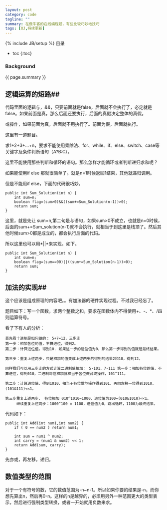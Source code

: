 ```yaml
---
layout: post
category: code
tagline: ""
summary: 在做牛客的在线编程题，有些比较巧妙地技巧
tags: [OJ,持续更新]
---
```

{% include JB/setup %}
目录

* toc
{:toc}

### Background ###
{{ page.summary }}



## 逻辑运算的短路##

代码里面的逻辑与，*&&*，只要前面就是false，后面就不会执行了，必定就是false。如果前面是真，那么后面还要执行，后面的真假决定整体的真假。

或操作，如果前面为真，后面就不用执行了。前面为假，后面就执行。

这里有一道题目。

求1+2+3+...+n，要求不能使用乘除法、for、while、if、else、switch、case等关键字及条件判断语句（A?B:C）。

这里不能使用那些判断和循环的语句。那么怎样才能循环或者判断递归求和呢？

如果能使用if else 那就很简单了。就是n=1时候返回1结束，其他就递归调用。

但是不能用if else，下面的代码很巧妙。



```
public int Sum_Solution(int n) {
    int sum=n;
    boolean flag=(sum>0)&&((sum+=Sum_Solution(n-1))>0);
    return sum;
}
```



这里，就是先让 sum=n,第二句是与语句，如果sum>0不成立，也就是n=0时候，后面的sum+=Sum_solution(n-1)就不会执行，就相当于到这里是栈顶了。然后其他时候sum>0都是成立的，都会执行后面的代码。

所以这里也可以用*||*来实现。如下。

```
public int Sum_Solution(int n) {
    int sum=n;
    boolean flag=(sum==00)||((sum+=Sum_Solution(n-1))>0);
    return sum;
}
```



## 加法的实现##

这个应该是组成原理的内容吧。。有加法器的硬件实现过程。不过我已经忘了。

题目如下：写一个函数，求两个整数之和，要求在函数体内不得使用+、-、*、/四则运算符号。

看了下有人的分析：

```
首先看十进制是如何做的： 5+7=12，三步走
第一步：相加各位的值，不算进位，得到2。
第二步：计算进位值，得到10. 如果这一步的进位值为0，那么第一步得到的值就是最终结果。

第三步：重复上述两步，只是相加的值变成上述两步的得到的结果2和10，得到12。

同样我们可以用三步走的方式计算二进制值相加： 5-101，7-111 第一步：相加各位的值，不算进位，得到010，二进制每位相加就相当于各位做异或操作，101^111。

第二步：计算进位值，得到1010，相当于各位做与操作得到101，再向左移一位得到1010，(101&111)<<1。

第三步重复上述两步， 各位相加 010^1010=1000，进位值为100=(010&1010)<<1。
     继续重复上述两步：1000^100 = 1100，进位值为0，跳出循环，1100为最终结果。
```

代码如下：

```
public int Add(int num1,int num2) {
    if ( 0 == num2 ) return num1;

    int sum = num1 ^ num2;
    int carry = (num1 & num2) << 1;
    return Add(sum, carry);
}
```



先亦或，再左移，递归。



## 数值类型的范围 ##

对于一个有符号的数，它的数值范围为-n~n-1。所以如果你要的结果是-n，而你想先算出n，然后再0-n。这样的n是越界的，必须用另外一种范围更大的类型表示，然后进行强制类型转换，或者一开始就用负数来求。

